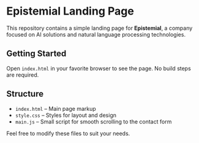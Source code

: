 # Epistemial Landing Page

This repository contains a simple landing page for **Epistemial**, a company focused on AI solutions and natural language processing technologies.

## Getting Started

Open `index.html` in your favorite browser to see the page. No build steps are required.

## Structure

- `index.html` – Main page markup
- `style.css` – Styles for layout and design
- `main.js` – Small script for smooth scrolling to the contact form

Feel free to modify these files to suit your needs.
